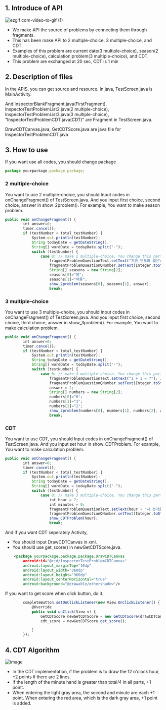 ## 1. Introduce of API
![ezgif com-video-to-gif (1)](https://user-images.githubusercontent.com/44078732/84570660-e2017700-adc9-11ea-86d2-3ff58e2af074.gif)

- We make API the source of problems by connecting them through fragments.
- This has been make API to 2 multiple-choice, 3 multiple-choice, and CDT. 
- Examples of this problem are current date(3 multiple-choice), season(2 multiple-choice), calculation problem(3 multiple-choice), and CDT.
- This problem are exchanged at 20 sec, CDT is 1 min

## 2. Description of files
In the APIS, you can get source and resource.
In java, TestScreen.java is MainActivity. 

And InspectorBlankFragment.java(FirstFragment), InspectorTestProblemList2.java(2 multiple-choice), InspectorTestProblemList3.java(3 multiple-choice), "InspectorTestProblemCDT.java(CDT)" are Fragment in TestScreen.java.

DrawCDTCanvas.java, GetCDTScore.java are java file for InspectorTestProblemCDT.java

## 3. How to use
If you want use all codes, you should change package
```javascript
package yourpackage.package.package;
```
### 2 multiple-choice
You want to use 2 multiple-choice, you should Input codes in onChangeFragment() of TestScreen.java.
And you input first choice, second choice, answer in show_2problem().
For example, You want to make season problem.
```javascript
public void onChangeFragment() {
        int answer=0;
        timer.cancel();
        if (testNumber < total_testNumber) {
            System.out.println(testNumber);
            String todayDate = getDateString();
            String[] wordDate = todayDate.split("-");
            switch (testNumber) {                
                case 0: // make 2 multiple-choice. You change this part.
                    fragmentProblemQuestionText.setText("지금 연도와 월은\n언제인가요?"); //change problem text
                    fragmentProblemQuestionQNumber.setText(Integer.toString(realCount + 1)); //change problem text
                    String[] seasons = new String[2];
                    seasons[0]="봄";
                    seasons[1]="여름";
                    show_2problem(seasons[0], seasons[1], answer);
                    break;
```
### 3 multiple-choice
You want to use 3 multiple-choice, you should Input codes in onChangeFragment() of TestScreen.java.
And you input first choice, second choice, third choice, answer in show_3problem().
For example, You want to make calculation problem.
```javascript
public void onChangeFragment() {
        int answer=0;
        timer.cancel();
        if (testNumber < total_testNumber) {
            System.out.println(testNumber);
            String todayDate = getDateString();
            String[] wordDate = todayDate.split("-");
            switch (testNumber) {                
                case 0: // make 3 multiple-choice. You change this part.
                    fragmentProblemQuestionText.setText("1 + 1 = ?"); //change problem text
                    fragmentProblemQuestionQNumber.setText(Integer.toString(realCount + 1)); //change problem text
                    answer = 2;
                    String[] numbers = new String[2];
                    numbers[0]="0";
                    numbers[1]="1";
                    numbers[2]="2";
                    show_2problem(numbers[0], numbers[1], numbers[2], answer);
                    break;
```
### CDT
You want to use CDT, you should Input codes in onChangeFragment() of TestScreen.java.
And you input set hour in show_CDTProblem.
For example, You want to make calculation problem.
```javascript
public void onChangeFragment() {
        int answer=0;
        timer.cancel();
        if (testNumber < total_testNumber) {
            System.out.println(testNumber);
            String todayDate = getDateString();
            String[] wordDate = todayDate.split("-");
            switch (testNumber) {                
                case 0: // make 3 multiple-choice. You change this part.
                    int hour = 2;
                    int minutes = 0;
                    fragmentProblemQuestionText.setText(hour + "시 정각을 그려주세요");
                    fragmentProblemQuestionQNumber.setText(Integer.toString(realCount + 1));
                    show_CDTProblem(hour);
                    break;
```

And If you want CDT seperately Activity, 
- You should input DrawCDTCanvas in xml.
- You should use get_score() in newGetCDTScore.java.

```xml
    <package yourpackage.package.package.DrawCDTCanvas
        android:id="@+id/InspectorTestProblemCDTCanvas"
        android:layout_marginTop="10dp"
        android:layout_width="360dp"
        android:layout_height="360dp"
        android:layout_centerHorizontal="true"
        android:background="@drawable/othershadow"/>
```
If you want to get score when click button, do it.
```javascript
        completeButton.setOnClickListener(new View.OnClickListener() {
            @Override
            public void onClick(View v) {
                GetCDTScore newGetCDTScore = new GetCDTScore(drawCDTCanvas, answer) ;
                cdt_score = newGetCDTScore.get_score();

            }
        });
```
## 4. CDT Algorithm
![image](https://user-images.githubusercontent.com/44078732/84652063-f10d3400-af45-11ea-9bce-f3d31397d147.png)

- In the CDT implementation, if the problem is to draw the 12 o'clock hour, +2 points if there are 2 lines.
- If the length of the minute hand is greater than total/4 in all parts, +1 point.
- When entering the light gray area, the second and minute are each +1 point. When entering the red area, which is the dark gray area, +1 point is added.
